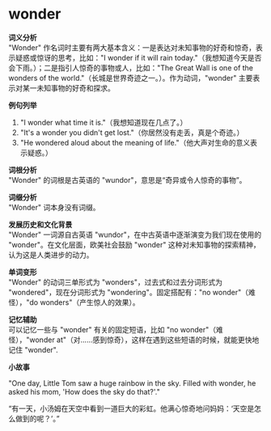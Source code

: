 # wonder

**词义分析**  
"Wonder" 作名词时主要有两大基本含义：一是表达对未知事物的好奇和惊奇，表示疑惑或惊讶的思考，比如："I wonder if it will rain today."（我想知道今天是否会下雨。）；二是指引人惊奇的事物或人，比如："The Great Wall is one of the wonders of the world."（长城是世界奇迹之一。）。作为动词，"wonder" 主要表示对某一未知事物的好奇和探求。

  

**例句列举**

  

1.  "I wonder what time it is."（我想知道现在几点了。）
2.  "It's a wonder you didn't get lost."（你居然没有走丢，真是个奇迹。）
3.  "He wondered aloud about the meaning of life."（他大声对生命的意义表示疑惑。）

  

**词根分析**  
"Wonder" 的词根是古英语的 "wundor"，意思是“奇异或令人惊奇的事物”。

  

**词缀分析**  
"Wonder" 词本身没有词缀。

  

**发展历史和文化背景**  
"Wonder" 一词源自古英语 "wundor"，在中古英语中逐渐演变为我们现在使用的 "wonder"。在文化层面，欧美社会鼓励 "wonder" 这种对未知事物的探索精神，认为这是人类进步的动力。

  

**单词变形**  
"Wonder" 的动词三单形式为 "wonders"，过去式和过去分词形式为 "wondered"，现在分词形式为 "wondering"。固定搭配有："no wonder"（难怪），"do wonders"（产生惊人的效果）。

  

**记忆辅助**  
可以记忆一些与 "wonder" 有关的固定短语，比如 "no wonder"（难怪），"wonder at"（对……感到惊奇），这样在遇到这些短语的时候，就能更快地记住 "wonder".

  

**小故事**

  

"One day, Little Tom saw a huge rainbow in the sky. Filled with wonder, he asked his mom, 'How does the sky do that?'."

  

“有一天，小汤姆在天空中看到一道巨大的彩虹。他满心惊奇地问妈妈：‘天空是怎么做到的呢？’。”
